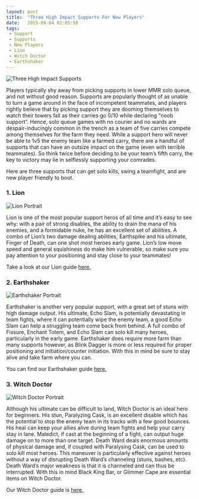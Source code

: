 ```yaml
---
layout: post
title:  "Three High Impact Supports For New Players"
date:   2015-08-04 02:05:58
tags:
 - Support
 - Supports
 - New Players
 - Lion
 - Witch Doctor
 - Earthshaker
---
```


![Three High Impact Supports](http://dotahook.github.io/assets/articleImages/ThreeSupportsListing.jpeg)


Players typically shy away from picking supports in lower MMR solo queue, and not without good reason. Supports are popularly thought of as unable to turn a game around in the face of incompetent teammates, and players rightly believe that by picking support they are dooming themselves to watch their towers fall as their carries go 0/10 while declaring “noob support”. Hence, solo queue games with no courier and no wards are despair-inducingly common in the trench as a team of five carries compete among themselves for the farm they need. While a support hero will never be able to 1v5 the enemy team like a farmed carry, there are a handful of supports that can have an outsize impact on the game (even with terrible teammates). So think twice before deciding to be your team’s fifth carry, the key to victory may lie in selflessly supporting your comrades.

Here are three supports that can get solo kills, swing a teamfight, and are new player friendly to boot.

### 1. Lion

![Lion Portrait](https://dotahook.com/assets/heroPortraits/lion_full.png)

Lion is one of the most popular support heros of all time and it’s easy to see why: with a pair of strong disables, the ability to drain the mana of his enemies, and a formidable nuke, he has an excellent set of abilities. A combo of Lion’s two damage dealing abilities, Earthspike and his ultimate, Finger of Death, can one shot most heroes early game. Lion’s low move speed and general squishiness do make him vulnerable, so make sure you pay attention to your positioning and stay close to your teammates!

Take a look at our Lion guide [here.](https://dotahook.com/guides?hero=lion)

### 2. Earthshaker

![Earthshaker Portrait](https://dotahook.com/assets/heroPortraits/earthshaker_full.png)

Earthshaker is another very popular support, with a great set of stuns with high damage output. His ultimate, Echo Slam, is potentially devastating in team fights, where it can potentially wipe the enemy team, a good Echo Slam  can help a struggling team come back from behind. A full combo of Fissure, Enchant Totem, and Echo Slam can solo kill many heroes, particularly in the early game. Earthshaker does require more farm than many supports however, as Blink Dagger is more or less required for proper positioning and initiation/counter initiation. With this in mind be sure to stay alive and take farm where you can.

You can find our Earthshaker guide [here.](https://dotahook.com/guides?hero=earthshaker)

### 3. Witch Doctor

![Witch Doctor Portrait](https://dotahook.com/assets/heroPortraits/witch_doctor_full.png)

Although his ultimate can be difficult to land, Witch Doctor is an ideal hero for beginners. His stun, Paralyzing Cask, is an excellent disable which has the potential to stop the enemy team in its tracks with a few good bounces. His heal can keep your allies alive during team fights and help your carry stay in lane. Maledict, if cast at the beginning of a fight, can output huge damage on to more than one target. Death Ward deals enormous amounts of physical damage and, if coupled with Paralysing Cask, can be used to solo kill most heroes. This maneuver is particularly effective against heroes without a way of disrupting Death Ward’s channeling (stuns, bashes, etc). Death Ward’s major weakness is that it is channeled and can thus be interrupted. With this in mind Black King Bar, or Glimmer Cape are essential items on Witch Doctor.

Our Witch Doctor guide is [here.](https://dotahook.com/guides?hero=witchDoctor)

